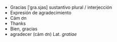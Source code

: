 - Gracias	[ˈɡɾa.sjas]	sustantivo plural / interjección  
- Expresión de agradecimiento
- Cảm ơn
- Thanks
- Bien, gracias
- agradecer (cảm ơn)	Lat. *gratiae*